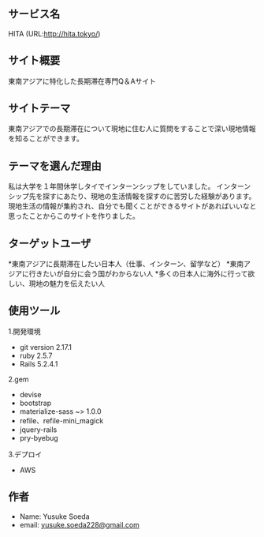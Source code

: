 <h2> サービス名 </h2>

HITA  (URL:http://hita.tokyo/)

<h2> サイト概要 </h2>

東南アジアに特化した長期滞在専門Q＆Aサイト

<h2> サイトテーマ </h2>

東南アジアでの長期滞在について現地に住む人に質問をすることで深い現地情報を知ることができます。

<h2> テーマを選んだ理由 </h2>

私は大学を１年間休学しタイでインターンシップをしていました。
インターンシップ先を探すにあたり、現地の生活情報を探すのに苦労した経験があります。
現地生活の情報が集約され、自分でも聞くことができるサイトがあればいいなと思ったことからこのサイトを作りました。

<h2> ターゲットユーザ </h2>

*東南アジアに長期滞在したい日本人（仕事、インターン、留学など）
*東南アジアに行きたいが自分に会う国がわからない人
*多くの日本人に海外に行って欲しい、現地の魅力を伝えたい人

<h2> 使用ツール </h2>

1.開発環境
* git version 2.17.1
* ruby 2.5.7
* Rails 5.2.4.1

2.gem
* devise
* bootstrap
* materialize-sass ~> 1.0.0
* refile、refile-mini_magick
* jquery-rails
* pry-byebug

3.デプロイ
* AWS

<h2> 作者 </h2>

* Name: Yusuke Soeda
* email: yusuke.soeda228@gmail.com
